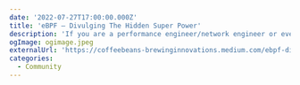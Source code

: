 ```yaml
---
date: '2022-07-27T17:00:00.000Z'
title: 'eBPF — Divulging The Hidden Super Power'
description: 'If you are a performance engineer/network engineer or even security engineer, the chance of you encountering eBPF technology in the future is very high. eBPF now has a huge community of users, including big players like Meta, Google, Cloudflare, and Netflix all using this tech in their daily operations.'
ogImage: ogimage.jpeg
externalUrl: 'https://coffeebeans-brewinginnovations.medium.com/ebpf-divulging-the-hidden-super-power-181f96291ef7'
categories:
  - Community
---
```

